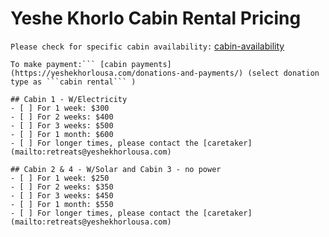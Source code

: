# Yeshe Khorlo Cabin Rental Pricing

```Please check for specific cabin availability:``` [cabin-availability](mailto:retreats@yeshekhorlousa.com)

```Cabins are not confirmed until payment is made:
To make payment:``` [cabin payments](https://yeshekhorlousa.com/donations-and-payments/) (select donation type as ```cabin rental``` )

## Cabin 1 - W/Electricity
- [ ] For 1 week: $300
- [ ] For 2 weeks: $400
- [ ] For 3 weeks: $500
- [ ] For 1 month: $600
- [ ] For longer times, please contact the [caretaker](mailto:retreats@yeshekhorlousa.com)

## Cabin 2 & 4 - W/Solar and Cabin 3 - no power
- [ ] For 1 week: $250
- [ ] For 2 weeks: $350
- [ ] For 3 weeks: $450
- [ ] For 1 month: $550
- [ ] For longer times, please contact the [caretaker](mailto:retreats@yeshekhorlousa.com)

